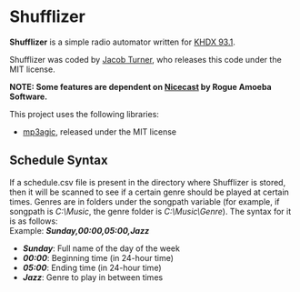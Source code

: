 # Shufflizer
**Shufflizer** is a simple radio automator written for [KHDX 93.1](http://khdx.fm). 

Shufflizer was coded by [Jacob Turner](http://jacobturner.me), who releases this code under the MIT license.

**NOTE: Some features are dependent on [Nicecast](https://www.rogueamoeba.com/nicecast/) by Rogue Amoeba Software.**

This project uses the following libraries:
* [mp3agic](http://github.com/mpatric/mp3agic), released under the MIT license

## Schedule Syntax
If a schedule.csv file is present in the directory where Shufflizer is stored, then it will be scanned to see if a certain genre should be played at certain times.
Genres are in folders under the songpath variable (for example, if songpath is *C:\Music*, the genre folder is *C:\Music\Genre*).
The syntax for it is as follows:  
Example: ***Sunday,00:00,05:00,Jazz***
* ***Sunday***: Full name of the day of the week
* ***00:00***: Beginning time (in 24-hour time)
* ***05:00***: Ending time (in 24-hour time)
* ***Jazz***: Genre to play in between times
